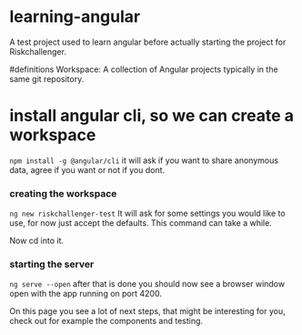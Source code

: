 # learning-angular
A test project used to learn angular before actually starting the project for Riskchallenger.

#definitions
Workspace: A collection of Angular projects typically in the same git repository.

# install angular cli, so we can create a workspace
```npm install -g @angular/cli```
it will ask if you want to share anonymous data, agree if you want or not if you dont.

### creating the workspace
```ng new riskchallenger-test```
It will ask for some settings you would like to use, for now just accept the defaults. 
This command can take a while.

Now cd into it. 

### starting the server
``ng serve --open``
after that is done you should now see a browser window open with the app running on port 4200. 

On this page you see a lot of next steps, that might be interesting for you, check out for example the components and testing. 